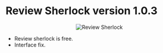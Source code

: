 # Review Sherlock version 1.0.3

<p align="center">
<img src="https://www.rbcafe.com/wp-content/uploads/img_rsf_272.png" alt="Review Sherlock">
</p>

- Review sherlock is free.
- Interface fix.
